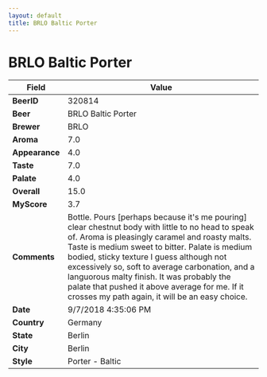 ```yaml
---
layout: default
title: BRLO Baltic Porter
---
```


# BRLO Baltic Porter

| Field         | Value     |
|---------------|-----------|
| **BeerID** | 320814 |
| **Beer** | BRLO Baltic Porter |
| **Brewer** | BRLO |
| **Aroma** | 7.0 |
| **Appearance** | 4.0 |
| **Taste** | 7.0 |
| **Palate** | 4.0 |
| **Overall** | 15.0 |
| **MyScore** | 3.7 |
| **Comments** | Bottle. Pours [perhaps because it&#39;s me pouring] clear chestnut body with little to no head to speak of. Aroma is pleasingly caramel and roasty malts. Taste is medium sweet to bitter. Palate is medium bodied, sticky texture I guess although not excessively so, soft to average carbonation, and a languorous malty finish. It was probably the palate that pushed it above average for me. If it crosses my path again, it will be an easy choice. |
| **Date** | 9/7/2018 4:35:06 PM |
| **Country** | Germany |
| **State** | Berlin |
| **City** | Berlin |
| **Style** | Porter - Baltic |
